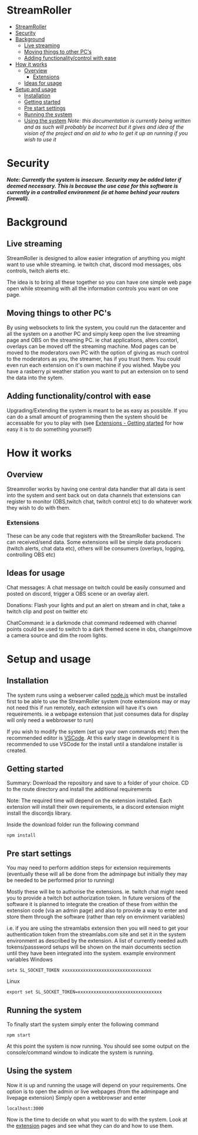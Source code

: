 # StreamRoller
- [StreamRoller](#streamroller)
- [Security](#security)
- [Background](#background)
  - [Live streaming](#live-streaming)
  - [Moving things to other PC's](#moving-things-to-other-pcs)
  - [Adding functionality/control with ease](#adding-functionalitycontrol-with-ease)
- [How it works](#how-it-works)
  - [Overview](#overview)
    - [Extensions](#extensions)
  - [Ideas for usage](#ideas-for-usage)
- [Setup and usage](#setup-and-usage)
  - [Installation](#installation)
  - [Getting started](#getting-started)
  - [Pre start settings](#pre-start-settings)
  - [Running the system](#running-the-system)
  - [Using the system](#using-the-system)
_Note: this documentation is currently being written and as such will probably be incorrect but it gives and idea of the vision of the project and an aid to who to get it up an running if you wish to use it_

# Security

**_Note: Currently the system is insecure. Security may be added later if deemed necessary. This is because the use case for this software is currently in a controlled environment (ie at home behind your routers firewall)._**
# Background

## Live streaming

StreamRoller is designed to allow easier integration of anything you might want to use while streaming. ie twitch chat, discord mod messages, obs controls, twitch alerts etc.

The idea is to bring all these together so you can have one simple web page open while streaming with all the information controls you want on one page.

## Moving things to other PC's
By using websockets to link the system, you could run the datacenter and all the system on a another PC and simply keep open the live streaming page and OBS on the streaming PC. ie chat applications, alters contorl, overlays can be moved off the streaming machine.
Mod pages can be moved to the moderators own PC with the option of giving as much control to the moderators as you, the streamer, has if you trust them. 
You could even run each extension on it's own machine if you wished. Maybe you have a rasberry pi weather station you want to put an extension on to send the data into the sytem.

## Adding functionality/control with ease
Upgrading/Extending the system is meant to be as easy as possible. If you can do a small amount of programming then the system should be accessable for you to play with (see [Extensions - Getting started](EXTENSIONS_GETTING_STARTED.md) for how easy it is to do something yourself)


# How it works
## Overview
Streamroller works by having one central data handler that all data is sent into the system and sent back out on data channels that extensions can register to monitor (OBS,twitch chat, twitch control etc) to do whatever work they wish to do with them.

### Extensions

These can be any code that registers with the StreamRoller backend. The can received/send data. Some extensions will be simple data producers (twitch alerts, chat data etc), others will be consumers (overlays, logging, controlling OBS etc)

## Ideas for usage

Chat messages: A chat message on twitch could be easily consumed and posted on discord, trigger a OBS scene or an overlay alert.

Donations: Flash your lights and put an alert on stream and in chat, take a twitch clip and post on twitter etc

ChatCommand: ie a darkmode chat command redeemed with channel points could be used to switch to a dark themed scene in obs, change/move a camera source and dim the room lights.

# Setup and usage

## Installation
The system runs using a webserver called [node.js](https://nodejs.org/en/download/) which must be installed first to be able to use the StreamRoller system (note extensions may or may not need this if run remotely, each extension will have it's own requeirements. ie a webpage extension that just consumes data for display will only need a webbrowser to run)

If you wish to modify the system (set up your own commands etc) then the recommended editor is [VSCode](https://code.visualstudio.com/download). At this early stage in development it is recommended to use VSCode for the install until a standalone installer is created.

## Getting started
Summary: Download the repository and save to a folder of your choice. CD to the route directory and install the additional requirements

Note: The required time will depend on the extension installed. Each extension will install their own requirements, ie a discord extension might install the discordjs library.

Inside the download folder run the following command
```
npm install
```
## Pre start settings
You may need to perform addition steps for extension requirements (eventually these will all be done from the adminpage but initially they may be needed to be performed prior to running) 

Mostly these will be to authorise the extensions. ie. twitch chat might need you to provide a twitch bot authorization token. In future versions of the software it is planned to integrate the creation of these from within the extension code (via an admin page) and also to provide a way to enter and store them through the software (rather than rely on envinment variables)

i.e. if you are using the streamlabs extension then you will need to get your authentication token from the streamlabs.com site and set it in the system environment as described by the extension.
A list of currently needed auth tokens/passsword setups will be shown on the main documents section until they have been integrated into the system. 
example environment variables
Windows
```
setx SL_SOCKET_TOKEN xxxxxxxxxxxxxxxxxxxxxxxxxxxxxxxxxx
```
Linux
```
export set SL_SOCKET_TOKEN=xxxxxxxxxxxxxxxxxxxxxxxxxxxxxxxx
```
## Running the system
To finally start the system simply enter the following command
```
npm start
```
At this point the system is now running. You should see some output on the console/command window to indicate the system is running.

## Using the system
Now it is up and running the usage will depend on your requirements.
One option is to open the admin or live webpages (from the adminpage and livepage extension)
Simply open a webbrowser and enter
```
localhost:3000
```
Now is the time to decide on what you want to do with the system. 
Look at the [extension](EXTENSION_LIST.md) pages and see what they can do and how to use them.
